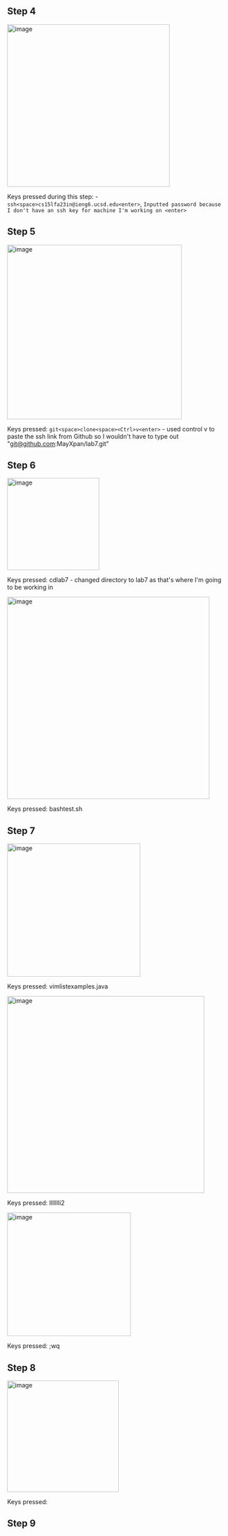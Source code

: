 ## Step 4
<img width="376" alt="image" src="https://github.com/MayXpan/cse-15l-labs/assets/130320757/75ab0736-e2f4-4daa-8481-fd95542335f6">

Keys pressed during this step:
    - ```ssh<space>cs15lfa23in@ieng6.ucsd.edu<enter>```, ```Inputted password because I don't have an ssh key for machine I'm working on <enter>```

## Step 5
<img width="404" alt="image" src="https://github.com/MayXpan/cse-15l-labs/assets/130320757/a30e2528-f6e6-40e1-8573-b1e9150269bf">

Keys pressed:
    ```git<space>clone<space><Ctrl>v<enter>```
    - used control v to paste the ssh link from Github so I wouldn't have to type out "git@github.com:MayXpan/lab7.git"

## Step 6
<img width="213" alt="image" src="https://github.com/MayXpan/cse-15l-labs/assets/130320757/bc4981c6-9389-4c68-9997-51b278192923">

Keys pressed:
    cd<space>lab7<enter>
    - changed directory to lab7 as that's where I'm going to be working in

<img width="468" alt="image" src="https://github.com/MayXpan/cse-15l-labs/assets/130320757/1cac4985-c526-4dd7-b7bd-89484e51f8bd">

Keys pressed:
    bash<space>test.sh

## Step 7
<img width="308" alt="image" src="https://github.com/MayXpan/cse-15l-labs/assets/130320757/79374ff7-4ec6-40fb-b200-a04c286c0b57">

Keys pressed:
    vim<space><shift>list<shift>examples.java<enter>

<img width="456" alt="image" src="https://github.com/MayXpan/cse-15l-labs/assets/130320757/c39b4885-8b04-4d77-9cd2-420d4b4d36ef">

Keys pressed:
    llllllli<backspace>2<esc>

<img width="286" alt="image" src="https://github.com/MayXpan/cse-15l-labs/assets/130320757/49cbf7cd-77c4-44d7-aaaf-91e9877368ce">

Keys pressed:
    <shift>;wq<enter>

## Step 8
<img width="258" alt="image" src="https://github.com/MayXpan/cse-15l-labs/assets/130320757/dbdce3d3-4979-41c8-a5d8-c1f6ff20329c">

Keys pressed:
    <up arrow key><up arrow key>

## Step 9
